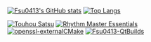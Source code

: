 
[![Fsu0413's GitHub stats](https://github-readme-stats.vercel.app/api?username=Fsu0413&hide=stars,issues&show_icons=true)](https://github.com/Fsu0413/Fsu0413) [![Top Langs](https://github-readme-stats.vercel.app/api/top-langs/?username=Fsu0413&hide=html,css,javascript)](https://github.com/Fsu0413/Fsu0413)

[![Touhou Satsu](https://github-readme-stats.vercel.app/api/pin/?username=lwtmusou&repo=touhoukill&show_owner=true)](https://github.com/lwtmusou/touhoukill)  [![Rhythm Master Essentials](https://github-readme-stats.vercel.app/api/pin/?username=Fsu0413&repo=RMEssentials&show_owner=true)](https://github.com/Fsu0413/RMEssentials)     
[![openssl-externalCMake](https://github-readme-stats.vercel.app/api/pin/?username=Fsu0413&repo=openssl-externalCMake&show_owner=true)](https://github.com/Fsu0413/openssl-externalCMake) [![Fsu0413-QtBuilds](https://github-readme-stats.vercel.app/api/pin/?username=Fsu0413&repo=QtCompile&show_owner=true)](https://github.com/Fsu0413/QtCompile)
